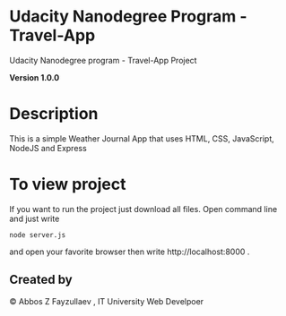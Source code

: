 # Udacity Nanodegree Program - Travel-App

Udacity Nanodegree program - Travel-App Project

**Version 1.0.0**

# Description

This is a simple Weather Journal App that uses HTML, CSS, JavaScript, NodeJS and Express

# To view project

If you want to run the project just download all files. Open command line and just write

```shell script
node server.js
```

and open your favorite browser then write http://localhost:8000 .

## Created by

© Abbos Z Fayzullaev , IT University Web Develpoer
